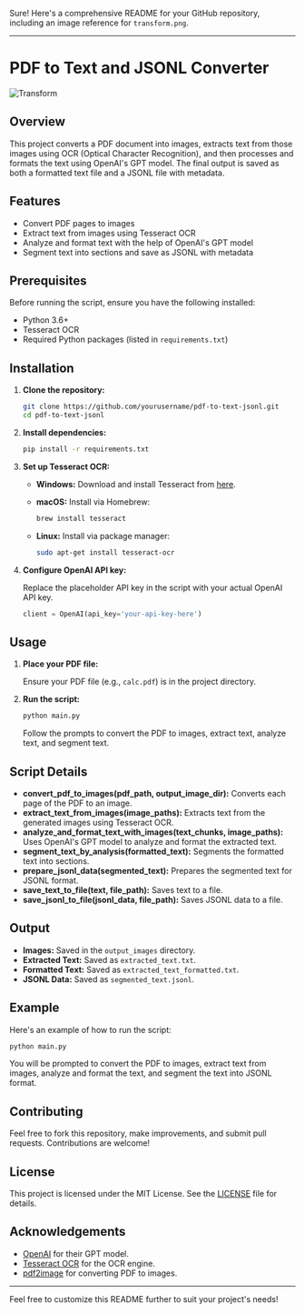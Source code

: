 Sure! Here's a comprehensive README for your GitHub repository, including an image reference for `transform.png`.

---

# PDF to Text and JSONL Converter

![Transform](transform.png)

## Overview

This project converts a PDF document into images, extracts text from those images using OCR (Optical Character Recognition), and then processes and formats the text using OpenAI's GPT model. The final output is saved as both a formatted text file and a JSONL file with metadata.

## Features

- Convert PDF pages to images
- Extract text from images using Tesseract OCR
- Analyze and format text with the help of OpenAI's GPT model
- Segment text into sections and save as JSONL with metadata

## Prerequisites

Before running the script, ensure you have the following installed:

- Python 3.6+
- Tesseract OCR
- Required Python packages (listed in `requirements.txt`)

## Installation

1. **Clone the repository:**

    ```sh
    git clone https://github.com/yourusername/pdf-to-text-jsonl.git
    cd pdf-to-text-jsonl
    ```

2. **Install dependencies:**

    ```sh
    pip install -r requirements.txt
    ```

3. **Set up Tesseract OCR:**

    - **Windows:** Download and install Tesseract from [here](https://github.com/tesseract-ocr/tesseract/wiki).
    - **macOS:** Install via Homebrew:

      ```sh
      brew install tesseract
      ```
    - **Linux:** Install via package manager:

      ```sh
      sudo apt-get install tesseract-ocr
      ```

4. **Configure OpenAI API key:**

    Replace the placeholder API key in the script with your actual OpenAI API key.

    ```python
    client = OpenAI(api_key='your-api-key-here')
    ```

## Usage

1. **Place your PDF file:**

    Ensure your PDF file (e.g., `calc.pdf`) is in the project directory.

2. **Run the script:**

    ```sh
    python main.py
    ```

    Follow the prompts to convert the PDF to images, extract text, analyze text, and segment text.

## Script Details

- **convert_pdf_to_images(pdf_path, output_image_dir):** Converts each page of the PDF to an image.
- **extract_text_from_images(image_paths):** Extracts text from the generated images using Tesseract OCR.
- **analyze_and_format_text_with_images(text_chunks, image_paths):** Uses OpenAI's GPT model to analyze and format the extracted text.
- **segment_text_by_analysis(formatted_text):** Segments the formatted text into sections.
- **prepare_jsonl_data(segmented_text):** Prepares the segmented text for JSONL format.
- **save_text_to_file(text, file_path):** Saves text to a file.
- **save_jsonl_to_file(jsonl_data, file_path):** Saves JSONL data to a file.

## Output

- **Images:** Saved in the `output_images` directory.
- **Extracted Text:** Saved as `extracted_text.txt`.
- **Formatted Text:** Saved as `extracted_text_formatted.txt`.
- **JSONL Data:** Saved as `segmented_text.jsonl`.

## Example

Here's an example of how to run the script:

```sh
python main.py
```

You will be prompted to convert the PDF to images, extract text from images, analyze and format the text, and segment the text into JSONL format.

## Contributing

Feel free to fork this repository, make improvements, and submit pull requests. Contributions are welcome!

## License

This project is licensed under the MIT License. See the [LICENSE](LICENSE) file for details.

## Acknowledgements

- [OpenAI](https://www.openai.com/) for their GPT model.
- [Tesseract OCR](https://github.com/tesseract-ocr/tesseract) for the OCR engine.
- [pdf2image](https://github.com/Belval/pdf2image) for converting PDF to images.

---

Feel free to customize this README further to suit your project's needs!
